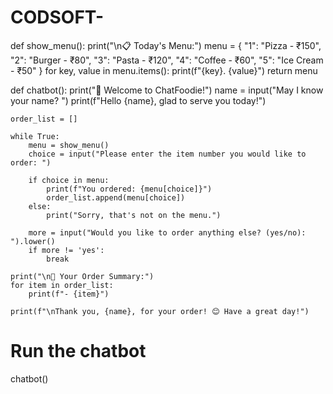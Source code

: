 # CODSOFT-
def show_menu():
    print("\n📋 Today's Menu:")
    menu = {
        "1": "Pizza - ₹150",
        "2": "Burger - ₹80",
        "3": "Pasta - ₹120",
        "4": "Coffee - ₹60",
        "5": "Ice Cream - ₹50"
    }
    for key, value in menu.items():
        print(f"{key}. {value}")
    return menu

def chatbot():
    print("🤖 Welcome to ChatFoodie!")
    name = input("May I know your name? ")
    print(f"Hello {name}, glad to serve you today!")

    order_list = []

    while True:
        menu = show_menu()
        choice = input("Please enter the item number you would like to order: ")

        if choice in menu:
            print(f"You ordered: {menu[choice]}")
            order_list.append(menu[choice])
        else:
            print("Sorry, that's not on the menu.")

        more = input("Would you like to order anything else? (yes/no): ").lower()
        if more != 'yes':
            break

    print("\n🧾 Your Order Summary:")
    for item in order_list:
        print(f"- {item}")
    
    print(f"\nThank you, {name}, for your order! 😊 Have a great day!")

# Run the chatbot
chatbot()
